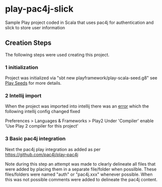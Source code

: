 # play-pac4j-slick
Sample Play project coded in Scala that uses pac4j for authentication and slick to store user information

## Creation Steps
The following steps were used creating this project.

### 1 initialization
Project was initialized via "sbt new playframework/play-scala-seed.g8" see [Play Seeds](https://www.playframework.com/download#seeds) for more details.

### 2 Intellij import
When the project was imported into intellij there was an [error](http://stackoverflow.com/questions/33203437/sbt-compilation-for-play-framework-2-x-disabled-by-default) which the following intellij config changed fixed

Preferences > Languages & Frameworks > Play2
Under 'Compiler' enable 'Use Play 2 compiler for this project'

### 3 Basic pac4j integration
Next the pac4j play integration as added as per https://github.com/pac4j/play-pac4j

Note during this step an attempt was made to clearly delineate all files that were added by placing them in a separate file/folder when possilble.
These files/folders were named "auth" or "pac4j.xxx" whenever possible. When this was not possible comments were added to delineate the pac4j content.
